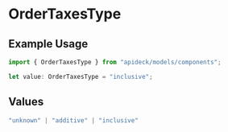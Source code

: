 # OrderTaxesType

## Example Usage

```typescript
import { OrderTaxesType } from "apideck/models/components";

let value: OrderTaxesType = "inclusive";
```

## Values

```typescript
"unknown" | "additive" | "inclusive"
```